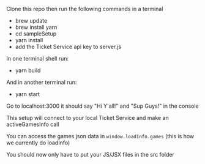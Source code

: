 Clone this repo then run the following commands in a terminal
- brew update
- brew install yarn
- cd sampleSetup
- yarn install
- add the Ticket Service api key to server.js

In one terminal shell run:
- yarn build

And in another terminal run:
- yarn start

Go to localhost:3000 it should say "Hi Y'all!" and "Sup Guys!" in the console

This setup will connect to your local Ticket Service and make an activeGamesInfo call 

You can access the games json data in `window.loadInfo.games` (this is how we currently do loadInfo)

You should now only have to put your JS/JSX files in the src folder

